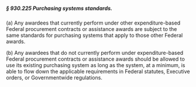 ##### § 930.225 Purchasing systems standards. #####

(a) Any awardees that currently perform under other expenditure-based Federal procurement contracts or assistance awards are subject to the same standards for purchasing systems that apply to those other Federal awards.

(b) Any awardees that do not currently perform under expenditure-based Federal procurement contracts or assistance awards should be allowed to use its existing purchasing system as long as the system, at a minimum, is able to flow down the applicable requirements in Federal statutes, Executive orders, or Governmentwide regulations.